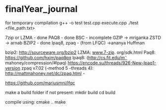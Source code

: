 # finalYear_journal

for temporary compilation
g++ -o test test.cpp execute.cpp
./test <file_path.txt>

7zip or LZMA - done
PAQ8 - done
BSC - incomplete
GZIP -> mriganka
ZSTD -> arnab
BZIP2 - done
lpaq8, 
zpaq - (from LFQC) ->ananya
Huffman 

bzip2: http://sourceware.org/bzip2
LZMA: www.7-zip. org/sdk.html
Paq8: https://github.com/hxim/paq8px
lpaq8: (http://cs.fit.edu/m˜ mahoney/compression/#lpaq)
https://encode.su/threads/926-New-lpaq1-version
zpaq v7.02 (-method 5 -threads 4): http://mattmahoney.net/dc/zpaq.html - 

https://github.com/mariusmni/lfqc


make a build folder if not present:
mkdir build
cd build

compile using:
cmake ..
make